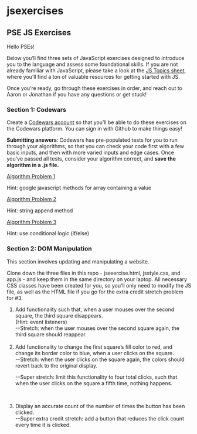 # jsexercises
<h2>PSE JS Exercises</h2>

Hello PSEs! 

Below you’ll find three sets of JavaScript exercises designed to introduce you to the language and assess some foundational skills. If you are not already familiar with JavaScript, please take a look at the <a href="https://docs.google.com/spreadsheets/d/1iSzCEFVHvc_2s_I5tpAx-gKeIe7Y5hzIwj6tvxVahEQ/edit#gid=0" target="_blank">JS Topics sheet</a>, where you’ll find a ton of valuable resources for getting started with JS. 

Once you’re ready, go through these exercises in order, and reach out to Aaron or Jonathan if you have any questions or get stuck!

<h3>Section 1: Codewars</h3>

Create a <a href="https://www.codewars.com/users/sign_in" target="_blank">Codewars account</a> so that you’ll be able to do these exercises on the Codewars platform. You can sign in with Github to make things easy!  

<strong>Submitting answers</strong>: Codewars has pre-populated tests for you to run through your algorithms, so that you can check your code first with a few basic inputs, and then with more varied inputs and edge cases. Once you’ve passed all tests, consider your algorithm correct, and <strong>save the algorithm in a .js file.</strong>

<a href="https://www.codewars.com/kata/you-only-need-one-beginner/train/javascript" target="_blank">Algorithm Problem 1</a>

Hint: google javascript methods for array containing a value

<a href="https://www.codewars.com/kata/stringy-strings/train/javascript" target="_blank">Algorithm Problem 2</a>

Hint: string append method

<a href="https://www.codewars.com/kata/vowel-count/train/javascript" target="_blank">Algorithm Problem 3</a>

Hint: use conditional logic (if/else)


<h3>Section 2: DOM Manipulation</h3>

This section involves updating and manipulating a website. 

Clone down the three files in this repo - jsexercise.html, jsstyle.css, and app.js - and keep them in the same directory on your laptop. All necessary CSS classes have been created for you, so you’ll only need to modify the JS file, as well as the HTML file if you go for the extra credit stretch problem for #3.

<ol>
<li>Add functionality such that, when a user mouses over the second square, the third square disappears. 
<br>
(Hint: event listeners)
<br>
--Stretch: when the user mouses over the second square again, the third square should reappear.</li>
<br>
<li>Add functionality to change the first square’s fill color to red, and change its border color to blue, when a user clicks on the square.
<br>
--Stretch: when the user clicks on the square again, the colors should revert back to the original display. 

--Super stretch: limit this functionality to four total clicks, such that when the user clicks on the square a fifth time, nothing happens.</li>
<br>
<li>Display an accurate count of the number of times the button has been clicked.
<br>
--Super extra credit stretch: add a button that reduces the click count every time it is clicked.</li>
</ol>
